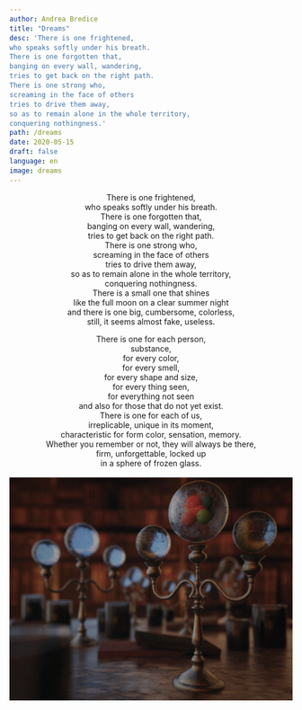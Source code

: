 ```yaml
---
author: Andrea Bredice
title: "Dreams"
desc: 'There is one frightened,
who speaks softly under his breath.
There is one forgotten that,
banging on every wall, wandering,
tries to get back on the right path.
There is one strong who,
screaming in the face of others
tries to drive them away,
so as to remain alone in the whole territory,
conquering nothingness.'
path: /dreams
date: 2020-05-15
draft: false
language: en
image: dreams
---
```


<div style="text-align:center">
There is one frightened,
<br/>
who speaks softly under his breath.
<br/>
There is one forgotten that,
<br/>
banging on every wall, wandering,
<br/>
tries to get back on the right path.
<br/>
There is one strong who,
<br/>
screaming in the face of others
<br/>
tries to drive them away,
<br/>
so as to remain alone in the whole territory,
<br/>
conquering nothingness.
<br/>
There is a small one that shines
<br/>
like the full moon on a clear summer night
<br/>
and there is one big, cumbersome, colorless,
<br/>
still, it seems almost fake, useless.
<br/>

There is one for each person,
<br/>
substance,
<br/>
for every color,
<br/>
for every smell,
<br/>
for every shape and size,
<br/>
for every thing seen,
<br/>
for everything not seen
<br/>
and also for those that do not yet exist.
<br/>
There is one for each of us,
<br/>
irreplicable, unique in its moment,
<br/>
characteristic for form color, sensation, memory.
<br/>
Whether you remember or not, they will always be there,
<br/>
firm, unforgettable, locked up
<br/>
in a sphere of frozen glass.
<br/>
<br/>
<img src='../../images/dreams_b.jpg'/>
</div>
